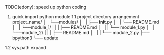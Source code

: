 TODO(edony): speed up python coding
1. quick import python module
1.1 project directory arrangement
project_name/
│   └──modules/
│   |   ├── __init__.py
│   |   └── README.md
│   |   └──module_1/
|   |   |   ├── README.md
│   |   |   └── module_1.py
│   |   └──module_2/
|   |   |   ├── README.md
│   |   |   └── module_2.py
├── bpython3
└── update

1.2 sys.path expand
